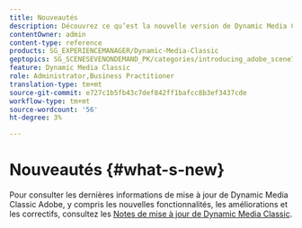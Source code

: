 ```yaml
---
title: Nouveautés
description: Découvrez ce qu’est la nouvelle version de Dynamic Media Classic dans les notes de mise à jour actuelles.
contentOwner: admin
content-type: reference
products: SG_EXPERIENCEMANAGER/Dynamic-Media-Classic
geptopics: SG_SCENESEVENONDEMAND_PK/categories/introducing_adobe_scene7
feature: Dynamic Media Classic
role: Administrator,Business Practitioner
translation-type: tm+mt
source-git-commit: e727c1b5fb43c7def842ff1bafcc8b3ef3437cde
workflow-type: tm+mt
source-wordcount: '56'
ht-degree: 3%

---
```



# Nouveautés {#what-s-new}

Pour consulter les dernières informations de mise à jour de Dynamic Media Classic Adobe, y compris les nouvelles fonctionnalités, les améliorations et les correctifs, consultez les [Notes de mise à jour de Dynamic Media Classic](https://experienceleague.adobe.com/docs/dynamic-media-developer-resources/release-notes/s7rn2017.html).
